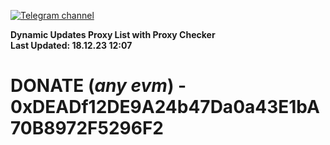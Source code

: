 [![Telegram channel](https://img.shields.io/endpoint?url=https://runkit.io/damiankrawczyk/telegram-badge/branches/master?url=https://t.me/n4z4v0d)](https://t.me/n4z4v0d) 

**Dynamic Updates Proxy List with Proxy Checker**  
**Last Updated: 18.12.23 12:07**

# DONATE (_any evm_) - 0xDEADf12DE9A24b47Da0a43E1bA70B8972F5296F2
